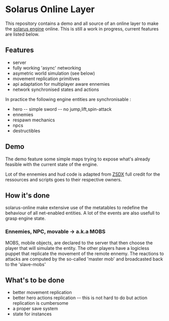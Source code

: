 # Solarus Online Layer

This repository contains a demo and all source of an online layer to make the [solarus engine](https://github.com/solarus-games/solarus) online. This is still a work in progress, current features are listed below.

## Features

- server
- fully working 'async' networking
- asymetric world simulation (see below)
- movement replication primitives
- api adaptation for multiplayer aware ennemies
- network synchronised states and actions

In practice the following engine entities are synchronisable :
- hero
-- simple sword
-- no jump,lift,spin-attack
- ennemies
- respawn mechanics
- npcs
- destructibles

## Demo

The demo feature some simple maps trying to expose what's already feasible with
the current state of the engine.

Lot of the ennemies and hud code is adapted from [ZSDX](https://github.com/solarus-games/zsdx)
full credit for the ressources and scripts goes to their respective owners.

## How it's done

solarus-online make extensive use of the metatables to redefine the behaviour of
all net-enabled entities. A lot of the events are also usefull to grasp engine
state.

### Ennemies, NPC, movable -> a.k.a MOBS

MOBS, mobile objects, are declared to the server that then choose the player that
will simulate the entity. The other players have a logicless puppet that replicate
the movement of the remote ennemy. The reactions to attacks are computed by the
so-called 'master mob' and broadcasted back to the 'slave-mobs'

## What's to be done
- better movement replication
- better hero actions replication
-- this is not hard to do but action replication is cumbersome
- a proper save system
- state for instances
